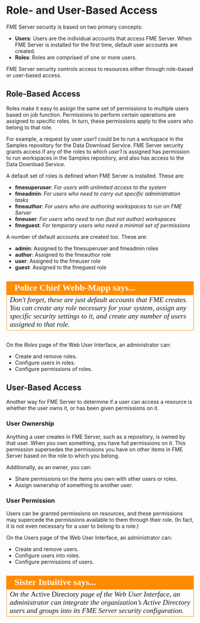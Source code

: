 # Role- and User-Based Access #

FME Server security is based on two primary concepts:

- **Users**: Users are the individual accounts that access FME Server. When FME Server is installed for the first time, default user accounts are created.
- **Roles**: Roles are comprised of one or more users.

FME Server security controls access to resources either through role-based or user-based access.

## Role-Based Access ##

Roles make it easy to assign the same set of permissions to multiple users based on job function. Permissions to perform certain operations are assigned to specific roles. In turn, these permissions apply to the users who belong to that role.

For example, a request by user *user1* could be to run a workspace in the Samples repository for the Data Download Service. FME Server security grants access if any of the roles to which *user1* is assigned has permission to run workspaces in the Samples repository, and also has access to the Data Download Service.

A default set of roles is defined when FME Server is installed. These are:

- **fmesuperuser**: *For users with unlimited access to the system*
- **fmeadmin**: *For users who need to carry out specific administration tasks*
- **fmeauthor**: *For users who are authoring workspaces to run on FME Server*
- **fmeuser**: *For users who need to run (but not author) workspaces*
- **fmeguest**: *For temporary users who need a minimal set of permissions*

A number of default accounts are created too. These are:

- **admin**: Assigned to the fmesuperuser and fmeadmin roles
- **author**: Assigned to the fmeauthor role
- **user**: Assigned to the fmeuser role
- **guest**: Assigned to the fmeguest role

##

<!--Police Chief Webb-Mapp Says Section-->

<table style="border-spacing: 0px">
<tr>
<td style="vertical-align:middle;background-color:darkorange;border: 2px solid darkorange">
<i class="fa fa-quote-left fa-lg fa-pull-left fa-fw" style="color:white;padding-right: 12px;vertical-align:text-top"></i>
<span style="color:white;font-size:x-large;font-weight: bold;font-family:serif">Police Chief Webb-Mapp says...</span>
</td>
</tr>

<tr>
<td style="border: 1px solid darkorange">
<span style="font-family:serif; font-style:italic; font-size:larger">
Don't forget, these are just default accounts that FME creates. You can create any role necessary for your system, assign any specific security settings to it, and create any number of users assigned to that role.
</span>
</td>
</tr>
</table>

##

On the *Roles* page of the Web User Interface, an administrator can:

- Create and remove roles.
- Configure users in roles.
- Configure permissions of roles.

## User-Based Access ##

Another way for FME Server to determine if a user can access a resource is whether the user owns it, or has been given permissions on it.

### User Ownership ###

Anything a user creates in FME Server, such as a repository, is owned by that user. When you own something, you have full permissions on it. This permission supersedes the permissions you have on other items in FME Server based on the role to which you belong.

Additionally, as an owner, you can:

- Share permissions on the items you own with other users or roles.
- Assign ownership of something to another user.

### User Permission ###

Users can be granted permissions on resources, and these permissions may supercede the permissions available to them through their role. (In fact, it is not even necessary for a user to belong to a role.)

On the Users page of the Web User Interface, an administrator can:

- Create and remove users.
- Configure users into roles.
- Configure permissions of users.

##

<!--Sister Intuitve Says Section-->

<table style="border-spacing: 0px">
<tr>
<td style="vertical-align:middle;background-color:darkorange;border: 2px solid darkorange">
<i class="fa fa-quote-left fa-lg fa-pull-left fa-fw" style="color:white;padding-right: 12px;vertical-align:text-top"></i>
<span style="color:white;font-size:x-large;font-weight: bold;font-family:serif">Sister Intuitive says...</span>
</td>
</tr>

<tr>
<td style="border: 1px solid darkorange">
<span style="font-family:serif; font-style:italic; font-size:larger">
On the </span><span style="font-family:serif; font-style:bold; font-size:larger">Active Directory </span><span style="font-family:serif; font-style:italic; font-size:larger">page of the Web User Interface, an administrator can integrate the organization’s Active Directory users and groups into its FME Server security configuration.
</span>
</td>
</tr>
</table>

##

